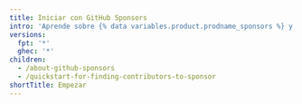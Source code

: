 ```yaml
---
title: Iniciar con GitHub Sponsors
intro: 'Aprende sobre {% data variables.product.prodname_sponsors %} y sobre cómo puedes involucrarte como patrocinador o como colaborador de código abierto.'
versions:
  fpt: '*'
  ghec: '*'
children:
  - /about-github-sponsors
  - /quickstart-for-finding-contributors-to-sponsor
shortTitle: Empezar
---
```


